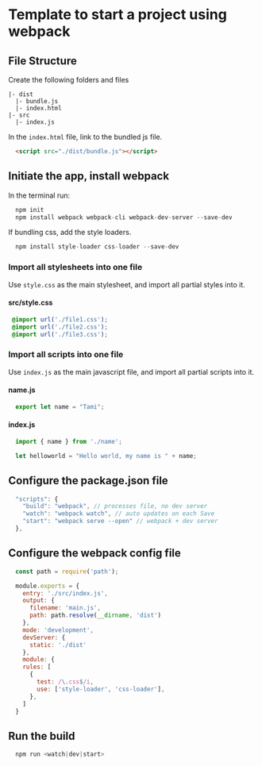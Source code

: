 

# Template to start a project using webpack 

## File Structure 
Create the following folders and files 

```
|- dist
  |- bundle.js
  |- index.html
|- src
  |- index.js
``` 

In the `index.html` file, link to the bundled js file. 

```html
  <script src="./dist/bundle.js"></script>
```


## Initiate the app, install webpack

In the terminal run:

```javascript
  npm init
  npm install webpack webpack-cli webpack-dev-server --save-dev
```

If bundling css, add the style loaders.
```javascript
  npm install style-loader css-loader --save-dev
```
### Import all stylesheets into one file 

Use `style.css` as the main stylesheet, and import all partial styles into it. 

<h4>src/style.css</h4>

```css
 @import url('./file1.css');
 @import url('./file2.css');
 @import url('./file3.css');
```

### Import all scripts into one file 

Use `index.js` as the main javascript file, and import all partial scripts into it. 


<h4>name.js</h4>

```javascript
  export let name = "Tami";
```

<h4>index.js</h4>

```javascript
  import { name } from './name';

  let helloworld = "Hello world, my name is " + name;

```




## Configure the package.json file

```javascript
  "scripts": {
    "build": "webpack", // processes file, no dev server
    "watch": "webpack watch", // auto updates on each Save
    "start": "webpack serve --open" // webpack + dev server
  },
```


## Configure the webpack config file 

```javascript 
  const path = require('path');

  module.exports = {
    entry: './src/index.js',
    output: {
      filename: 'main.js',
      path: path.resolve(__dirname, 'dist')
    },
    mode: 'development',
    devServer: {
      static: './dist'
    },
    module: {
    rules: [
      {
        test: /\.css$/i,
        use: ['style-loader', 'css-loader'],
      },
    ]
  }
```

## Run the build 

```javascript 
  npm run <watch|dev|start>
```